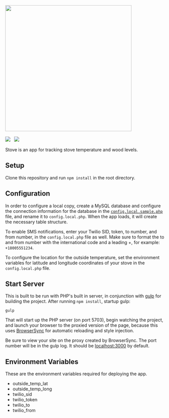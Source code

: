 <img width="400" src="https://cloud.githubusercontent.com/assets/82437/4970014/f952eba4-6875-11e4-8930-27d94be9feee.png">
<br><br>
<a href="https://heroku.com/deploy"><img src="https://cloud.githubusercontent.com/assets/82437/5000264/f14de952-69b7-11e4-9f96-adf6c0588f7c.png"></a>
&nbsp;
<img src="https://codeship.com/projects/ebc21970-4aa4-0132-eb1f-2eec968ed96f/status">

Stove is an app for tracking stove temperature and wood levels.

## Setup
Clone this repository and run `npm install` in the root directory.

## Configuration
In order to configure a local copy, create a MySQL database and configure the connection information for the database in the [`config.local.sample.php`](https://github.com/garand/stove/blob/master/config.local.sample.php) file, and rename it to `config.local.php`. When the app loads, it will create the necessary table structure.

To enable SMS notifications, enter your Twilio SID, token, to number, and from number, in the `config.local.php` file as well. Make sure to format the to and from number with the international code and a leading +, for example: `+18005551234`.

To configure the location for the outside temperature, set the environment variables for latitude and longitude coordinates of your stove in the `config.local.php` file.

## Start Server
This is built to be run with PHP's built in server, in conjunction with [gulp](http://gulpjs.com) for building the project. After running `npm install`, startup gulp:

```
gulp
```

That will start up the PHP server (on port 5703), begin watching the project, and launch your browser to the proxied version of the page, because this uses [BrowserSync](http://www.browsersync.io) for automatic reloading and style injection.

Be sure to view your site on the proxy created by BrowserSync. The port number will be in the gulp log. It should be [localhost:3000](http://localhost:3000) by default.

## Environment Variables
These are the environment variables required for deploying the app.

- outside_temp_lat
- outside_temp_long
- twilio_sid
- twilio_token
- twilio_to
- twilio_from
